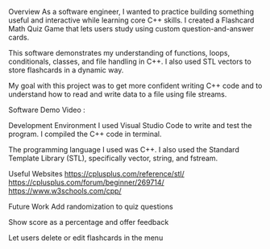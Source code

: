 Overview
As a software engineer, I wanted to practice building something useful and interactive while learning core C++ skills. I created a Flashcard Math Quiz Game that lets users study using custom question-and-answer cards.

This software demonstrates my understanding of functions, loops, conditionals, classes, and file handling in C++. I also used STL vectors to store flashcards in a dynamic way.

My goal with this project was to get more confident writing C++ code and to understand how to read and write data to a file using file streams.

Software Demo Video : 

Development Environment
I used Visual Studio Code to write and test the program. I compiled the C++ code in terminal. 

The programming language I used was C++. I also used the Standard Template Library (STL), specifically vector, string, and fstream.

Useful Websites
https://cplusplus.com/reference/stl/
https://cplusplus.com/forum/beginner/269714/
https://www.w3schools.com/cpp/

Future Work
Add randomization to quiz questions

Show score as a percentage and offer feedback

Let users delete or edit flashcards in the menu